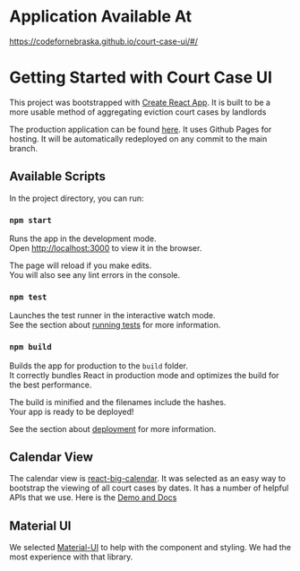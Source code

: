 # Application Available At
https://codefornebraska.github.io/court-case-ui/#/

# Getting Started with Court Case UI

This project was bootstrapped with [Create React App](https://github.com/facebook/create-react-app).
It is built to be a more usable method of aggregating eviction court cases by landlords

The production application can be found [here](https://opennebraska.github.io/court-case-ui/).
It uses Github Pages for hosting. It will be automatically redeployed on any commit to the main branch.

## Available Scripts

In the project directory, you can run:

### `npm start`

Runs the app in the development mode.\
Open [http://localhost:3000](http://localhost:3000) to view it in the browser.

The page will reload if you make edits.\
You will also see any lint errors in the console.

### `npm test`

Launches the test runner in the interactive watch mode.\
See the section about [running tests](https://facebook.github.io/create-react-app/docs/running-tests) for more information.

### `npm build`

Builds the app for production to the `build` folder.\
It correctly bundles React in production mode and optimizes the build for the best performance.

The build is minified and the filenames include the hashes.\
Your app is ready to be deployed!

See the section about [deployment](https://facebook.github.io/create-react-app/docs/deployment) for more information.


## Calendar View

The calendar view is [react-big-calendar](https://jquense.github.io/react-big-calendar/examples/index.html).  It was selected as an easy way to bootstrap the viewing of all court cases by dates.  It has a number of helpful APIs that we use.
Here is the [Demo and Docs](https://jquense.github.io/react-big-calendar/examples/index.html#prop-selected)


## Material UI
We selected [Material-UI](https://material-ui.com/) to help with the component and styling.  We had the most experience with that library.
